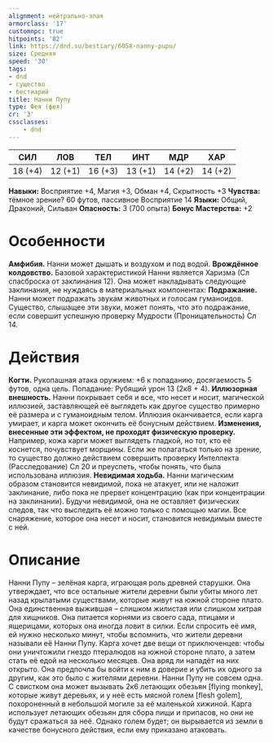 ```yaml
---
alignment: нейтрально-злая
armorclass: '17'
customnpc: true
hitpoints: '82'
link: https://dnd.su/bestiary/6058-nanny-pupu/
size: Средняя
speed: '30'
tags:
- dnd
- существо
- бестиарий
title: Нанни Пупу
type: Фея (фея)
cr: '3'
cssclasses:
    - dnd
---
```



| СИЛ | ЛОВ | ТЕЛ | ИНТ | МДР | ХАР |
|---|---|---|---|---|---|
| 18 (+4) | 12 (+1) | 16 (+3) | 13 (+1) | 14 (+2) | 14 (+2) |
**Навыки:** Восприятие +4, Магия +3, Обман +4, Скрытность +3
**Чувства:** тёмное зрение? 60 футов, пассивное Восприятие 14
**Языки:** Общий, Драконий, Сильван
**Опасность:** 3 (700 опыта)
**Бонус Мастерства:** +2


# Особенности
**Амфибия.** Нанни может дышать и воздухом и под водой.
**Врождённое колдовство.** Базовой характеристикой Нанни является Харизма (Сл спасброска от заклинания 12). Она может накладывать следующие заклинания, не нуждаясь в материальных компонентах:
**Подражание.** Нанни может подражать звукам животных и голосам гуманоидов. Существо, слышащее эти звуки, может понять, что это подражание, если совершит успешную проверку Мудрости (Проницательность) Сл 14.


# Действия
**Когти.** Рукопашная атака оружием: +6 к попаданию, досягаемость 5 футов, одна цель. Попадание: Рубящий урон 13 (2к8 + 4).
**Иллюзорная внешность.** Нанни покрывает себя и все, что несет и носит, магической иллюзией, заставляющей её выглядеть как другое существо примерно её размера и с гуманоидным телом. Иллюзия оканчивается, если карга умирает, и карга может окончить её бонусным действием.
**Изменения, внесенные эти эффектом, не проходят физическую проверку.** Например, кожа карги может выглядеть гладкой, но тот, кто её коснется, почувствует морщины. Если же полагаться только на зрение, то существо должно действием совершить проверку Интеллекта (Расследование) Сл 20 и преуспеть, чтобы понять, что была использована иллюзия.
**Невидимая ходьба.** Нанни магическим образом становится невидимой, пока не атакует, или не наложит заклинание, либо пока не прервет концентрацию (как при концентрации на заклинании). Будучи невидимой, она не оставляет физических следов, так что выследить её можно только с помощью магии. Все снаряжение, которое она несет и носит, становится невидимым вместе с ней.


# Описание
Нанни Пупу – зелёная карга, играющая роль древней старушки. Она утверждает, что все остальные жители деревни были убиты много лет назад крылатыми существами, которые живут на южной стороне плато. Она единственная выжившая – слишком жилистая или слишком хитрая для хищников. Она питается корнями из своего сада, птицами и ящерицами, которых она иногда ловит в силки. Если спросить её имя, ей нужно несколько минут, чтобы вспомнить, что жители деревни называли её Нанни Пупу. Карга хочет две вещи от приключенцев: чтобы они уничтожили гнездо птералюдов на южной стороне плато, а затем стать её едой на несколько месяцев. Она вряд ли нападёт на них открыто. Она предпочла бы войти к ним в доверие и убить их одного за другим, как это было с жителями деревни. Нанни Пупу не совсем одна. С свистком она может вызывать 2к6 летающих обезьян [flying monkey], которые живут деревьях, и у неё есть мясной голем [flesh golem], похороненный в небольшой могиле за её маленькой хижиной. Карга использует летающих обезьян для сбора пищи и припасов, но они не будут сражаться за неё. Однако голем будет; он вырывается из земли в качестве бонусного действия, если ему приказано атаковать.
